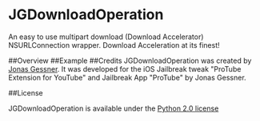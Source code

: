 JGDownloadOperation
===================

An easy to use multipart download (Download Accelerator) NSURLConnection wrapper. Download Acceleration at its finest!

##Overview
##Example
##Credits
JGDownloadOperation was created by  <a href="http://twitter.com/JonasGessner" target="_blank">Jonas Gessner</a>.
It was developed for the iOS Jailbreak tweak "ProTube Extension for YouTube" and Jailbreak App "ProTube" by Jonas Gessner.

##License

JGDownloadOperation is available under the <a href="http://www.tldrlegal.com/l/PYTHON2">Python 2.0 license</a>
